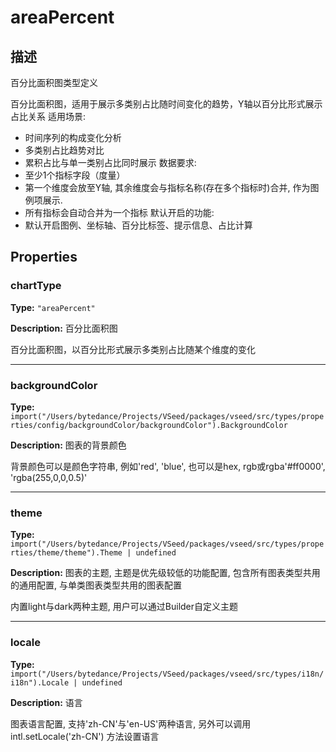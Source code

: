 # areaPercent
## 描述
百分比面积图类型定义

百分比面积图，适用于展示多类别占比随时间变化的趋势，Y轴以百分比形式展示占比关系
适用场景:
- 时间序列的构成变化分析
- 多类别占比趋势对比
- 累积占比与单一类别占比同时展示
数据要求:
- 至少1个指标字段（度量）
- 第一个维度会放至Y轴, 其余维度会与指标名称(存在多个指标时)合并, 作为图例项展示.
- 所有指标会自动合并为一个指标
默认开启的功能:
- 默认开启图例、坐标轴、百分比标签、提示信息、占比计算


## Properties

### chartType

**Type:** `"areaPercent"`

**Description:**
百分比面积图

百分比面积图，以百分比形式展示多类别占比随某个维度的变化

---

### backgroundColor

**Type:** `import("/Users/bytedance/Projects/VSeed/packages/vseed/src/types/properties/config/backgroundColor/backgroundColor").BackgroundColor`

**Description:**
图表的背景颜色

背景颜色可以是颜色字符串, 例如'red', 'blue', 也可以是hex, rgb或rgba'#ff0000', 'rgba(255,0,0,0.5)'

---

### theme

**Type:** `import("/Users/bytedance/Projects/VSeed/packages/vseed/src/types/properties/theme/theme").Theme | undefined`

**Description:**
图表的主题, 主题是优先级较低的功能配置, 包含所有图表类型共用的通用配置, 与单类图表类型共用的图表配置

内置light与dark两种主题, 用户可以通过Builder自定义主题

---

### locale

**Type:** `import("/Users/bytedance/Projects/VSeed/packages/vseed/src/types/i18n/i18n").Locale | undefined`

**Description:**
语言

图表语言配置, 支持'zh-CN'与'en-US'两种语言, 另外可以调用 intl.setLocale('zh-CN') 方法设置语言